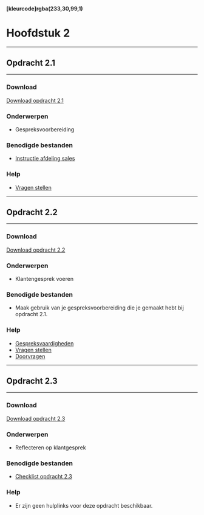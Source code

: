 #### [kleurcode]rgba(233,30,99,1)

# Hoofdstuk 2

---
## Opdracht 2.1
---

### Download
<a href="https://elo.kw1c.nl/CMS/Studie/811%20ICT-Academie/811%20VakkenInhoud/%5BB.33%20USA%5D%20Usability/25187%20%C2%A0%20Applicatie-%20en%20mediaontwikkelaar/Periode%2001/Productie/02.%20Opdrachten/Hoofdstuk%2002/Opdracht%202.1.pdf" target="_blank">Download opdracht 2.1</a>

### Onderwerpen
*   Gespreksvoorbereiding

### Benodigde bestanden
*   <a href="https://elo.kw1c.nl/CMS/Studie/811%20ICT-Academie/811%20VakkenInhoud/%5BB.33%20USA%5D%20Usability/25187%20%C2%A0%20Applicatie-%20en%20mediaontwikkelaar/Periode%2001/Productie/02.%20Opdrachten/Hoofdstuk%2002/Instructie%20afdeling%20Sales.pdf" target="_blank">Instructie afdeling sales</a>

### Help
*   <a href="http://www.carrieretijger.nl/functioneren/communiceren/mondeling/vaardigheden/vragen-stellen" target="_blank">Vragen stellen</a>
---
## Opdracht 2.2
---

### Download
<a href="https://elo.kw1c.nl/CMS/Studie/811%20ICT-Academie/811%20VakkenInhoud/%5BB.33%20USA%5D%20Usability/25187%20%C2%A0%20Applicatie-%20en%20mediaontwikkelaar/Periode%2001/Productie/02.%20Opdrachten/Hoofdstuk%2002/Opdracht%202.2.pdf" target="_blank">Download opdracht 2.2</a>

### Onderwerpen
*   Klantengesprek voeren

### Benodigde bestanden
*   Maak gebruik van je gespreksvoorbereiding die je gemaakt hebt bij opdracht 2.1.

### Help
*   <a href="http://www.carrieretijger.nl/functioneren/communiceren/mondeling/vaardigheden" target="_blank">Gespreksvaardigheden</a>
*   <a href="http://www.carrieretijger.nl/functioneren/communiceren/mondeling/vaardigheden/vragen-stellen" target="_blank">Vragen stellen</a>
*   <a href="http://www.carrieretijger.nl/functioneren/communiceren/mondeling/vaardigheden/vragen-stellen/doorvragen" target="_blank">Doorvragen</a>

---
## Opdracht 2.3
---

### Download
<a href="https://elo.kw1c.nl/CMS/Studie/811%20ICT-Academie/811%20VakkenInhoud/%5BB.33%20USA%5D%20Usability/25187%20%C2%A0%20Applicatie-%20en%20mediaontwikkelaar/Periode%2001/Productie/02.%20Opdrachten/Hoofdstuk%2002/Opdracht%202.3.pdf" target="_blank">Download opdracht 2.3</a>

### Onderwerpen
*   Reflecteren op klantgesprek

### Benodigde bestanden
*   <a href="https://elo.kw1c.nl/CMS/Studie/811%20ICT-Academie/811%20VakkenInhoud/%5BB.33%20USA%5D%20Usability/25187%20%C2%A0%20Applicatie-%20en%20mediaontwikkelaar/Periode%2001/Productie/02.%20Opdrachten/Hoofdstuk%2002/Checklist%20opdracht%202.3.docx" target="_blank">Checklist opdracht 2.3</a>

### Help
*   Er zijn geen hulplinks voor deze opdracht beschikbaar.

